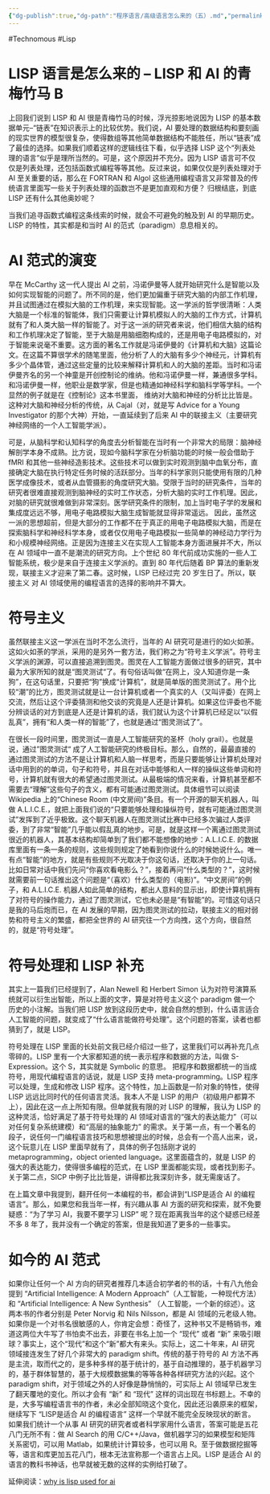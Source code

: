 ```yaml
---
{"dg-publish":true,"dg-path":"程序语言/高级语言怎么来的（五）.md","permalink":"/程序语言/高级语言怎么来的（五）/","created":"2023-10-09T09:53:20.000+08:00","updated":"2023-12-12T09:57:22.768+08:00"}
---
```


#Technomous #Lisp

# LISP 语言是怎么来的 – LISP 和 AI 的青梅竹马 B

上回我们说到 LISP 和 AI 很是青梅竹马的时候，浮光掠影地说因为 LISP 的基本数据单元–“链表”在知识表示上的比较优势。我们说，AI 要处理的数据结构和要刻画的现实世界的模型很复杂，使得数组等其他简单数据结构不能胜任，所以“链表”成了最佳的选择。如果我们顺着这样的逻辑线往下看，似乎选择 LISP 这个“列表处理的语言”似乎是理所当然的。可是，这个原因并不充分。因为 LISP 语言可不仅仅是列表处理，还包括函数式编程等等其他。反过来说，如果仅仅是列表处理对于 AI 至关重要的话，那么在 FORTRAN 和 Algol 这些通用编程语言又非常普及的传统语言里面写一些关于列表处理的函数岂不是更加直观和方便？ 归根结底，到底 LISP 还有什么其他奥妙呢？

当我们追寻函数式编程这条线索的时候，就会不可避免的触及到 AI 的早期历史。LISP 的特性，其实都是和当时 AI 的范式（paradigm）息息相关的。

# AI 范式的演变

早在 McCarthy 这一代人提出 AI 之前，冯诺伊曼等人就开始研究什么是智能以及如何实现智能的问题了。所不同的是，他们更加偏重于研究大脑的内部工作机理，并且试图通过在模拟大脑的工作机理，来实现智能。这一学派的哲学很清晰：人类大脑是一个标准的智能体，我们只需要让计算机模拟人的大脑的工作方式，计算机就有了和人类大脑一样的智能了。对于这一派的研究者来说，他们相信大脑的结构和工作机理决定了智能，至于大脑是用脑细胞构成的，还是用电子电路模拟的，对于智能来说毫不重要。这方面的著名工作就是冯诺伊曼的《计算机和大脑》这篇论文。在这篇不算很学术的随笔里面，他分析了人的大脑有多少个神经元，计算机有多少个晶体管，通过这些定量的比较来解释计算机和人的大脑的差距。当时和冯诺伊曼齐名的另一个神童是开创控制论的维纳。他和冯诺伊曼一样，兼通很多学科。和冯诺伊曼一样，他职业是数学家，但是也精通如神经科学和脑科学等学科。一个显然的例子就是在《控制论》这本书里面， 维纳对大脑和神经的分析比比皆是。这种对大脑和神经分析的传统，从 Cajal（对，就是写 Advice for a Young Investigator 的那个大神）开始，一直延续到了后来 AI 中的联接主义（主要研究神经网络的一个人工智能学派）。

可是，从脑科学和认知科学的角度去分析智能在当时有一个非常大的局限：脑神经解剖学本身不成熟。比方说，现如今脑科学家在分析脑功能的时候一般会借助于 fMRI 和其他一些神经造影技术。这些技术可以做到实时观测到脑中血氧分布，直接确定大脑在执行特定任务时候的活跃部分。当年的科学家则只能使用有限的几种医学成像技术，或者从血管摄影的角度研究大脑。受限于当时的研究条件，当年的研究者很难直接观测到脑神经的实时工作状态，分析大脑的实时工作机理。因此，对脑的研究就很难做到非常深刻。医学研究条件的限制，加上当时电子学的发展和集成度远远不够，用电子电路模拟大脑生成智能就显得非常遥远。 因此，虽然这一派的思想超前，但是大部分的工作都不在于真正的用电子电路模拟大脑，而是在探索脑科学和神经科学本身，或者仅仅用电子电路模拟一些简单的神经动力学行为和小规模神经网络。正是因为连接主义在实现人工智能本身方面进展并不大，所以在 AI 领域中一直不是潮流的研究方向。上个世纪 80 年代前成功实施的一些人工智能系统，极少是来自于连接主义学派的。直到 80 年代后随着 BP 算法的重新发现，联接主义才迎来了第二春。这时候，LISP 已经过完 20 岁生日了。所以，联接主义 对 AI 领域使用的编程语言的选择的影响并不算大。

# 符号主义

虽然联接主义这一学派在当时不怎么流行，当年的 AI 研究可是进行的如火如荼。这如火如荼的学派，采用的是另外一套方法，我们称之为“符号主义学派”。符号主义学派的渊源，可以直接追溯到图灵。图灵在人工智能方面做过很多的研究，其中最为大家所知的就是“图灵测试“了。有句俗话叫做“在网上，没人知道你是一条狗”，在这句话里，只要把“狗”换成“计算机”，就是简单版的图灵测试了。用个比较“潮”的比方，图灵测试就是让一台计算机或者一个真实的人（又叫评委）在网上交流，然后让这个评委猜测和他交谈的究竟是人还是计算机。如果这位评委也不能分辨谈话的对方到底是人还是计算机的话，我们就认为这个计算机已经足以“以假乱真”，拥有“和人类一样的智能”了，也就是通过“图灵测试了”。

在很长一段时间里，图灵测试一直是人工智能研究的圣杯（holy grail）。也就是说，通过”图灵测试“ 成了人工智能研究的终极目标。那么，自然的，最最直接的通过图灵测试的方法不是让计算机和人脑一样思考，而是只要能够让计算机处理对话中用到的的单词，句子和符号，并且在对话中能够和人一样的操纵这些单词和符号，计算机就有很大的希望通过图灵测试。从最极端的情况来看，计算机甚至都不需要去“理解”这些句子的含义，都有可能通过图灵测试。具体细节可以阅读 Wikipedia 上的“Chinese Room (中文房间)”条目。有一个开源的聊天机器人，叫做 A.L.I.C.E.，就把上面我们说的“只要能够处理和操纵符号，就有可能通过图灵测试”发挥到了近乎极致。这个聊天机器人在图灵测试比赛中已经多次骗过人类评委，到了非常“智能”几乎能以假乱真的地步。可是，就是这样一个离通过图灵测试很近的机器人，其基本结构却简单到了我们都不能想像的地步：A.L.I.C.E.  的数据库里面有一条一条的规则，这些规则规定了她看到你说什么的时候她说什么。唯一有点“智能”的地方，就是有些规则不光取决于你这句话，还取决于你的上一句话。 比如日常对话中我们先问“你喜欢看电影么？”，接着再问“什么类型的？”，这时候就需要前一句话推出这个问题是“（喜欢）什么类型的（电影)”。“中文房间”的例子，和 A.L.I.C.E. 机器人如此简单的结构，都出人意料的显示出，即使计算机拥有了对符号的操作能力，通过了图灵测试，它也未必是是“有智能”的。可惜这句话只是我的马后炮而已，在 AI 发展的早期，因为图灵测试的拉动，联接主义的相对弱势和符号主义的繁盛，都把全世界的 AI 研究往一个方向拽，这个方向，很自然的，就是“符号处理”。

# 符号处理和 LISP 补充

其实上一篇我们已经提到了，Alan Newell 和 Herbert Simon 认为对符号演算系统就可以衍生出智能，所以上面的文字，算是对符号主义这个 paradigm 做一个历史的小注解。当我们把 LISP 放到这段历史中，就会自然的想到，什么语言适合人工智能的问题，就变成了“什么语言能做符号处理”。这个问题的答案，读者也都猜到了，就是 LISP。

符号处理在 LISP 里面的长处前文我已经介绍过一些了，这里我们可以再补充几点零碎的。LISP 里有一个大家都知道的统一表示程序和数据的方法，叫做 S-Expression。这个 S，其实就是 Symbolic 的意思。 把程序和数据都统一的当成符号，用现代编程语言的话说，就是 LISP 支持 meta-programming。LISP 程序可以处理，生成和修改 LISP 程序。这个特性，加上函数是一阶对象的特性，使得 LISP 远远比同时代的任何语言灵活。我本人不是 LISP 的用户（初级用户都算不上），因此在这一点上所知有限。但单就我有限的对 LISP 的理解，我认为 LISP 的这种灵活，恰好满足了基于符号处理的 AI 领域对语言的“强大的表达能力”（可以对任何复杂系统建模）和“高层的抽象能力” 的需求。关于第一点，有一个著名的段子，说任何一门编程语言技巧和思想被提出的时候，总会有一个高人出来，说，这个玩意儿在 LISP 里面早就有了，具体的例子包括刚才说的 metaprogramming，object oriented language。这里面蕴含的，就是 LISP 的强大的表达能力，使得很多编程的范式，在 LISP 里面都能实现，或者找到影子。关于第二点，SICP 中例子比比皆是，讲得都比我深刻许多，就无需废话了。

在上篇文章中我提到，翻开任何一本编程的书，都会讲到“LISP是适合 AI 的编程语言”。那么，如果您和我当年一样，有兴趣从事 AI 方面的研究和探索，就不免要疑惑：“为了学习 AI，我要不要学习 LISP” 呢？现在距离我当年的这个疑惑已经差不多 8 年了，我并没有一个确定的答案，但是我知道了更多的一些事实。

# 如今的 AI 范式

如果你让任何一个 AI 方向的研究者推荐几本适合初学者的书的话，十有八九他会提到 “Artificial Intelligence: A Modern Approach”（人工智能，一种现代方法）和 “Artificial Intelligence: A New Synthesis” （人工智能，一个新的综述）。这两本书的作者分别是 Peter Norvig 和 Nils Nilsson，都是 AI 领域的元老级人物。如果你是一个对书名很敏感的人，你肯定会想：奇怪了，这种书又不是畅销书，难道这两位大牛写了书怕卖不出去，非要在书名上加一个 “现代” 或者 “新” 来吸引眼球？事实上，这个“现代”和这个“新”都大有来头。实际上，这二十年来，AI 研究领域接连发生了好几个非常大的 paradigm shift。传统的基于符号的 AI 方法不再是主流，取而代之的，是多种多样的基于统计的，基于自动推理的，基于机器学习的，基于群体智慧的，基于大规模数据集的等等各种各样研究方法的兴起。这个 paradigm shift，对于领域之外的人好像是静悄悄的，可实际上 AI 领域早已发生了翻天覆地的变化。所以才会有 “新” 和 “现代” 这样的词出现在书标题上。不幸的是，大多写编程语言书的作者，未必全部知晓这个变化，因此还沿袭原来的框架，继续写下 “LISP是适合 AI 的编程语言” 这样一个早就不能完全反映现状的断言。如果我们统计一个从事 AI 研究的研究者或者科学家用什么语言，答案可能是五花八门无所不有：做 AI Search 的用 C/C++/Java，做机器学习的如果模型和矩阵关系密切，可以用 Matlab，如果统计计算较多，也可以用 R。至于做数据挖掘等等，语言和库更加五花八门，根本无法宣称那一个语言占上风。LISP 是适合 AI 的语言的教科书神话，也早就被无数的这样的实例给打破了。

延伸阅读：[why is lisp used for ai](http://stackoverflow.com/questions/130475/why-is-lisp-used-for-ai)